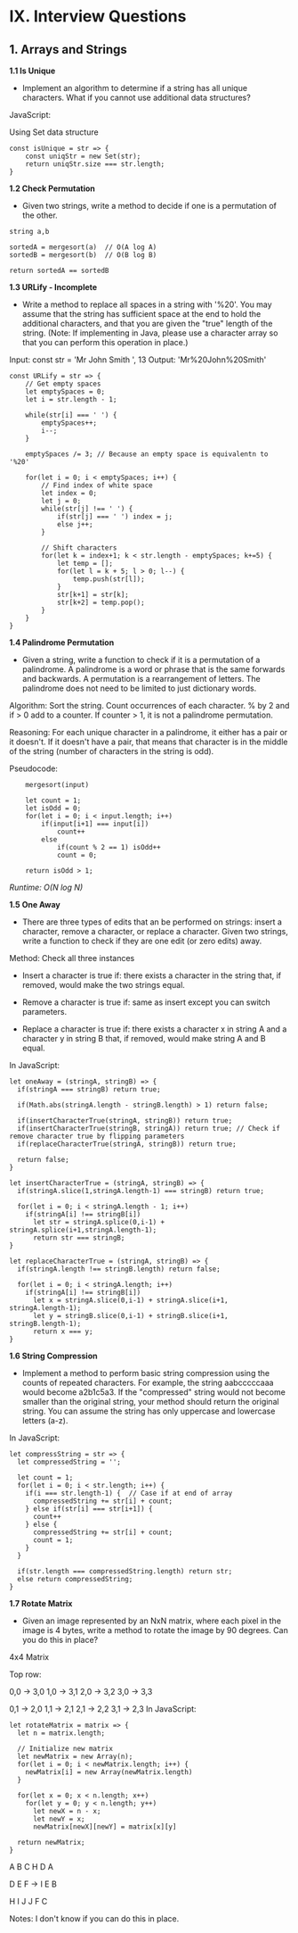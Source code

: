 # IX. Interview Questions

## 1. Arrays and Strings

**1.1 Is Unique**
- Implement an algorithm to determine if a string has all unique characters. What if you cannot use additional data structures?

JavaScript:

Using Set data structure

```
const isUnique = str => {
	const uniqStr = new Set(str);
	return uniqStr.size === str.length;
}
```

**1.2 Check Permutation**
- Given two strings, write a method to decide if one is a permutation of the other.

```
string a,b

sortedA = mergesort(a)	// O(A log A)
sortedB = mergesort(b)	// O(B log B)

return sortedA == sortedB
```

**1.3 URLify - Incomplete** 

- Write a method to replace all spaces in a string with '%20'. You may assume that the string has sufficient space at the end to hold the additional characters, and that you are given the "true" length of the string. (Note: If implementing in Java, please use a character array so that you can perform this operation in place.)

Input: const str = 'Mr John Smith      ', 13
Output: 'Mr%20John%20Smith'
```
const URLify = str => {
	// Get empty spaces
	let emptySpaces = 0;
	let i = str.length - 1;

	while(str[i] === ' ') {
		emptySpaces++;
		i--;
	}

	emptySpaces /= 3; // Because an empty space is equivalentn to '%20'

	for(let i = 0; i < emptySpaces; i++) {
		// Find index of white space
		let index = 0;
		let j = 0;
		while(str[j] !== ' ') {
			if(str[j] === ' ') index = j;
			else j++;
		}

		// Shift characters
		for(let k = index+1; k < str.length - emptySpaces; k+=5) {
			let temp = [];
			for(let l = k + 5; l > 0; l--) {
				temp.push(str[l]);
			}
			str[k+1] = str[k];
			str[k+2] = temp.pop();
		}
	}
}
```

**1.4 Palindrome Permutation**

- Given a string, write a function to check if it is a permutation of a palindrome. A palindrome is a word or phrase that is the same forwards and backwards. A permutation is a rearrangement of letters. The palindrome does not need to be limited to just dictionary words.

Algorithm: Sort the string. Count occurrences of each character. % by 2 and if > 0 add to a counter. If counter > 1, it is not a palindrome permutation.

Reasoning: For each unique character in a palindrome, it either has a pair or it doesn't. If it doesn't have a pair, that means that character is in the middle of the string (number of characters in the string is odd).

Pseudocode:
```
	mergesort(input)

	let count = 1;
	let isOdd = 0;
	for(let i = 0; i < input.length; i++)
		if(input[i+1] === input[i])
			count++
		else
			if(count % 2 == 1) isOdd++
			count = 0;

	return isOdd > 1;

```

*Runtime: O(N log N)*


**1.5 One Away**

- There are three types of edits that an be performed on strings: insert a character, remove a character, or replace a character. Given two strings, write a function to check if they are one edit (or zero edits) away.

Method: Check all three instances
- Insert a character is true if: there exists a character in the string that, if removed, would make the two strings equal.

- Remove a character is true if: same as insert except you can switch parameters.

- Replace a character is true if: there exists a character x in string A and a character y in string B that, if removed, would make string A and B equal.

In JavaScript:
```
let oneAway = (stringA, stringB) => {
  if(stringA === stringB) return true;

  if(Math.abs(stringA.length - stringB.length) > 1) return false;

  if(insertCharacterTrue(stringA, stringB)) return true;
  if(insertCharacterTrue(stringB, stringA)) return true; // Check if remove character true by flipping parameters
  if(replaceCharacterTrue(stringA, stringB)) return true;

  return false;
}

let insertCharacterTrue = (stringA, stringB) => {
  if(stringA.slice(1,stringA.length-1) === stringB) return true;

  for(let i = 0; i < stringA.length - 1; i++)
    if(stringA[i] !== stringB[i])
      let str = stringA.splice(0,i-1) + stringA.splice(i+1,stringA.length-1);
      return str === stringB;
}

let replaceCharacterTrue = (stringA, stringB) => {
  if(stringA.length !== stringB.length) return false;

  for(let i = 0; i < stringA.length; i++) 
    if(stringA[i] !== stringB[i])
      let x = stringA.slice(0,i-1) + stringA.slice(i+1, stringA.length-1);
      let y = stringB.slice(0,i-1) + stringB.slice(i+1, stringB.length-1);
      return x === y;
}
```

**1.6 String Compression**

- Implement a method to perform basic string compression using the counts of repeated characters. For example, the string aabcccccaaa would become a2b1c5a3. If the "compressed" string would not become smaller than the original string, your method should return the original string. You can assume the string has only uppercase and lowercase letters (a-z).

In JavaScript:

```
let compressString = str => {
  let compressedString = '';

  let count = 1;
  for(let i = 0; i < str.length; i++) {
    if(i === str.length-1) {  // Case if at end of array
      compressedString += str[i] + count;
    } else if(str[i] === str[i+1]) {
      count++
    } else {
      compressedString += str[i] + count;
      count = 1;
    } 
  }

  if(str.length === compressedString.length) return str;
  else return compressedString;
}
```

**1.7 Rotate Matrix**

- Given an image represented by an NxN matrix, where each pixel in the image is 4 bytes, write a method to rotate the image by 90 degrees. Can you do this in place?

4x4 Matrix

Top row:

0,0 -> 3,0
1,0 -> 3,1
2,0 -> 3,2
3,0 -> 3,3

0,1 -> 2,0
1,1 -> 2,1
2,1 -> 2,2
3,1 -> 2,3
In JavaScript:
```
let rotateMatrix = matrix => {
  let n = matrix.length;

  // Initialize new matrix
  let newMatrix = new Array(n);
  for(let i = 0; i < newMatrix.length; i++) {
    newMatrix[i] = new Array(newMatrix.length)
  }

  for(let x = 0; x < n.length; x++)
    for(let y = 0; y < n.length; y++)
      let newX = n - x;
      let newY = x;
      newMatrix[newX][newY] = matrix[x][y]

  return newMatrix;
}
```

A B C    H D A 

D E F -> I E B

H I J    J F C

Notes: I don't know if you can do this in place.